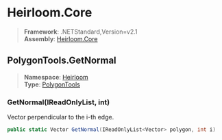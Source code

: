 # Heirloom.Core

> **Framework**: .NETStandard,Version=v2.1  
> **Assembly**: [Heirloom.Core][0]  

## PolygonTools.GetNormal

> **Namespace**: [Heirloom][0]  
> **Type**: [PolygonTools][1]  

### GetNormal(IReadOnlyList<Vector>, int)

Vector perpendicular to the i-th edge.

```cs
public static Vector GetNormal(IReadOnlyList<Vector> polygon, int i)
```

[0]: ../../../Heirloom.Core.md
[1]: ../PolygonTools.md

